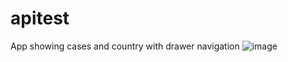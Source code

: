 # apitest
App showing cases and country with drawer navigation 
![image](https://user-images.githubusercontent.com/82022271/118532252-5f650280-b764-11eb-8f2f-a6061bc4dd34.png)

